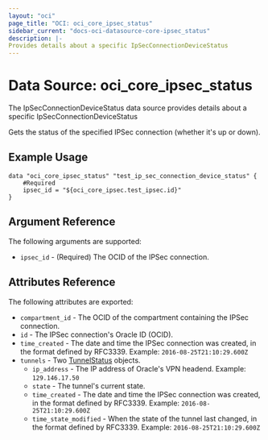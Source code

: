```yaml
---
layout: "oci"
page_title: "OCI: oci_core_ipsec_status"
sidebar_current: "docs-oci-datasource-core-ipsec_status"
description: |-
Provides details about a specific IpSecConnectionDeviceStatus
---
```


# Data Source: oci_core_ipsec_status
The IpSecConnectionDeviceStatus data source provides details about a specific IpSecConnectionDeviceStatus

Gets the status of the specified IPSec connection (whether it's up or down).


## Example Usage

```hcl
data "oci_core_ipsec_status" "test_ip_sec_connection_device_status" {
	#Required
	ipsec_id = "${oci_core_ipsec.test_ipsec.id}"
}
```

## Argument Reference

The following arguments are supported:

* `ipsec_id` - (Required) The OCID of the IPSec connection.


## Attributes Reference

The following attributes are exported:

* `compartment_id` - The OCID of the compartment containing the IPSec connection.
* `id` - The IPSec connection's Oracle ID (OCID).
* `time_created` - The date and time the IPSec connection was created, in the format defined by RFC3339.  Example: `2016-08-25T21:10:29.600Z` 
* `tunnels` - Two [TunnelStatus](https://docs.us-phoenix-1.oraclecloud.com/api/#/en/iaas/20160918/TunnelStatus/) objects.
	* `ip_address` - The IP address of Oracle's VPN headend.  Example: `129.146.17.50` 
	* `state` - The tunnel's current state.
	* `time_created` - The date and time the IPSec connection was created, in the format defined by RFC3339.  Example: `2016-08-25T21:10:29.600Z` 
	* `time_state_modified` - When the state of the tunnel last changed, in the format defined by RFC3339.  Example: `2016-08-25T21:10:29.600Z` 

